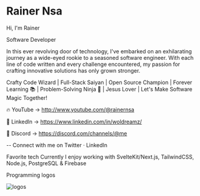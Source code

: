 # Rainer Nsa
Hi,
I'm Rainer

Software Developer

In this ever revolving door of technology, I've embarked on an exhilarating journey as a wide-eyed rookie to a seasoned software engineer. With each line of code written and every challenge encountered, my passion for crafting innovative solutions has only grown stronger.

Crafty Code Wizard | Full-Stack Saiyan | Open Source Champion | Forever Learning 📚 | Problem-Solving Ninja 🥷 | Jesus Lover | Let's Make Software Magic Together!


🔥 YouTube -> http://www.youtube.com/@rainernsa

🐝 Linkedln -> https://www.linkedin.com/in/woldreamz/

🌿 Discord -> https://discord.com/channels/@me

-- Connect with me on Twitter · LinkedIn

Favorite tech
Currently I enjoy working with SvelteKit/Next.js, TailwindCSS, Node.js, PostgreSQL & Firebase

Programming logos

![logos](https://github.com/Woldreamz/RainerNsa/assets/105242750/f4646ff7-aa22-49cc-8cfd-ca932dbe883a)

